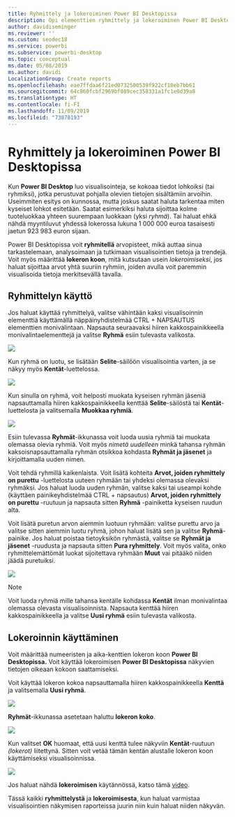 ```yaml
---
title: Ryhmittely ja lokeroiminen Power BI Desktopissa
description: Opi elementtien ryhmittely ja lokeroiminen Power BI Desktopissa
author: davidiseminger
ms.reviewer: ''
ms.custom: seodec18
ms.service: powerbi
ms.subservice: powerbi-desktop
ms.topic: conceptual
ms.date: 05/08/2019
ms.author: davidi
LocalizationGroup: Create reports
ms.openlocfilehash: eae7ffdaa6f21ed0732500539f922cf10eb7bb61
ms.sourcegitcommit: 64c860fcbf2969bf089cec358331a1fc1e0d39a8
ms.translationtype: HT
ms.contentlocale: fi-FI
ms.lasthandoff: 11/09/2019
ms.locfileid: "73878193"
---
```

# <a name="use-grouping-and-binning-in-power-bi-desktop"></a>Ryhmittely ja lokeroiminen Power BI Desktopissa
Kun **Power BI Desktop** luo visualisointeja, se kokoaa tiedot lohkoiksi (tai ryhmiksi), jotka perustuvat pohjalla olevien tietojen sisältämiin arvoihin. Useimmiten esitys on kunnossa, mutta joskus saatat haluta tarkentaa miten kyseiset lohkot esitetään. Saatat esimerkiksi haluta sijoittaa kolme tuoteluokkaa yhteen suurempaan luokkaan (yksi *ryhmä*). Tai haluat ehkä nähdä myyntiluvut yhdessä lokerossa lukuna 1 000 000 euroa tasaisesti jaetun 923 983 euron sijaan.

Power BI Desktopissa voit **ryhmitellä** arvopisteet, mikä auttaa sinua tarkastelemaan, analysoimaan ja tutkimaan visualisointien tietoja ja trendejä. Voit myös määrittää **lokeron koon**, mitä kutsutaan usein *lokeroimiseksi*, jos haluat sijoittaa arvot yhtä suuriin ryhmiin, joiden avulla voit paremmin visualisoida tietoja merkitsevällä tavalla.

## <a name="using-grouping"></a>Ryhmittelyn käyttö
Jos haluat käyttää ryhmittelyä, valitse vähintään kaksi visualisoinnin elementtiä käyttämällä näppäinyhdistelmää CTRL + NAPSAUTUS elementtien monivalintaan. Napsauta seuraavaksi hiiren kakkospainikkeella monivalintaelementtejä ja valitse **Ryhmä** esiin tulevasta valikosta.

![](media/desktop-grouping-and-binning/grouping-binning_1.png)

Kun ryhmä on luotu, se lisätään **Selite**-säilöön visualisointia varten, ja se näkyy myös **Kentät**-luettelossa.

![](media/desktop-grouping-and-binning/grouping-binning_2.png)

Kun sinulla on ryhmä, voit helposti muokata kyseisen ryhmän jäseniä napsauttamalla hiiren kakkospainikkeella kenttää **Selite**-säilöstä tai **Kentät**-luettelosta ja valitsemalla **Muokkaa ryhmiä**.

![](media/desktop-grouping-and-binning/grouping-binning_3.png)

Esiin tulevassa **Ryhmät**-ikkunassa voit luoda uusia ryhmiä tai muokata olemassa olevia ryhmiä. Voit myös *nimetä uudelleen* minkä tahansa ryhmän kaksoisnapsauttamalla ryhmän otsikkoa kohdasta **Ryhmät ja jäsenet** ja kirjoittamalla uuden nimen.

Voit tehdä ryhmillä kaikenlaista. Voit lisätä kohteita **Arvot, joiden ryhmittely on purettu** -luettelosta uuteen ryhmään tai yhdeksi olemassa olevaksi ryhmäksi. Jos haluat luoda uuden ryhmän, valitse kaksi tai useampi kohde (käyttäen painikeyhdistelmää CTRL + napsautus) **Arvot, joiden ryhmittely on purettu** -ruutuun ja napsauta sitten **Ryhmä** -painiketta kyseisen ruudun alta.

Voit lisätä puretun arvon aiemmin luotuun ryhmään: valitse purettu arvo ja valitse sitten aiemmin luotu ryhmä, johon haluat lisätä sen ja valitse **Ryhmä**-painike. Jos haluat poistaa tietoyksikön ryhmästä, valitse se **Ryhmät ja jäsenet** -ruudusta ja napsauta sitten **Pura ryhmittely**. Voit myös valita, onko ryhmittelemättömät luokat sijoitettava ryhmään **Muut** vai pitääkö niiden jäädä puretuiksi.

![](media/desktop-grouping-and-binning/grouping-binning_4.png)

> [!NOTE]
> Voit luoda ryhmiä mille tahansa kentälle kohdassa **Kentät** ilman monivalintaa olemassa olevasta visualisoinnista. Napsauta kenttää hiiren kakkospainikkeella ja valitse **Uusi ryhmä** esiin tulevasta valikosta.

## <a name="using-binning"></a>Lokeroinnin käyttäminen
Voit määrittää numeeristen ja aika-kenttien lokeron koon **Power BI Desktopissa.** Voit käyttää lokeroimisen **Power BI Desktopissa** näkyvien tietojen oikeaan kokoon saattamiseksi.

Voit käyttää lokeron kokoa napsauttamalla hiiren kakkospainikkeella **Kenttä** ja valitsemalla **Uusi ryhmä**.

![](media/desktop-grouping-and-binning/grouping-binning_5.png)

**Ryhmät**-ikkunassa asetetaan haluttu **lokeron koko**.

![](media/desktop-grouping-and-binning/grouping-binning_6.png)

Kun valitset **OK** huomaat, että uusi kenttä tulee näkyviin **Kentät**-ruutuun *(lokerot)* liitettynä. Sitten voit vetää tämän kentän alustalle lokeron koon käyttämiseksi visualisoinnissa.

![](media/desktop-grouping-and-binning/grouping-binning_7.png)

Jos haluat nähdä **lokeroimisen** käytännössä, katso tämä [video](https://www.youtube.com/watch?v=BRvdZSfO0DY).

Tässä kaikki **ryhmittelystä** ja **lokeroimisesta**, kun haluat varmistaa visualisointien näkymisen raporteissa juurin niin kuin haluat niiden näkyvän.


